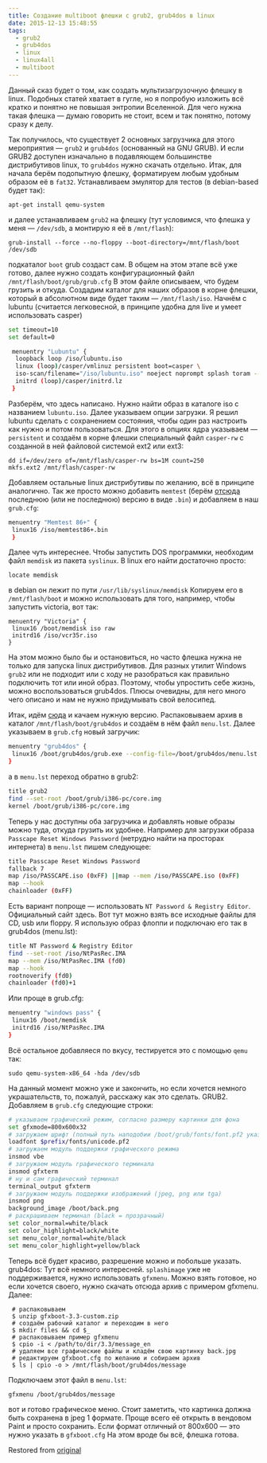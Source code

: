 ```yaml
---
title: Создание multiboot флешки с grub2, grub4dos в linux
date: 2015-12-13 15:48:55
tags:
  - grub2
  - grub4dos
  - linux
  - linux4all
  - multiboot
---
```


Данный сказ будет о том, как создать мультизагрузочную флешку в linux. Подобных статей хватает в гугле, но я попробую изложить всё кратко и понятно не повышая энтропии Вселенной. Для чего нужна такая флешка — думаю говорить не стоит, всем и так понятно, потому сразу к делу.

Так получилось, что существует 2 основных загрузчика для этого мероприятия — `grub2` и `grub4dos` (основанный на GNU GRUB). И если GRUB2 доступен изначально в подавляющем большинстве дистрибутивов linux, то `grub4dos` нужно скачать отдельно.
Итак, для начала берём подопытную флешку, форматируем любым удобным образом её в `fat32`. Устанавливаем эмулятор для тестов (в debian-based будет так):

```shell
apt-get install qemu-system
```

и далее устанавливаем `grub2` на флешку (тут условимся, что флешка у меня — `/dev/sdb`, а монтирую я её в `/mnt/flash`):

```shell
grub-install --force --no-floppy --boot-directory=/mnt/flash/boot /dev/sdb
```

подкаталог `boot` grub создаст сам. В общем на этом этапе всё уже готово, далее нужно создать конфигурационный файл `/mnt/flash/boot/grub/grub.cfg` В этом файле описываем, что будем грузить и откуда. Создадим каталог для наших образов в корне флешки, который в абсолютном виде будет таким — `/mnt/flash/iso`. Начнём с lubuntu (считается легковесной, в принципе удобна для live и умеет использовать casper)

```bash
set timeout=10
set default=0

 menuentry "Lubuntu" {
  loopback loop /iso/lubuntu.iso
  linux (loop)/casper/vmlinuz persistent boot=casper \
  iso-scan/filename="/iso/lubuntu.iso" noeject noprompt splash toram --
  initrd (loop)/casper/initrd.lz
 }
```

Разберём, что здесь написано. Нужно найти образ в каталоге iso с названием `lubuntu.iso`. Далее указываем опции загрузки. Я решил lubuntu сделать с сохранением состояния, чтобы один раз настроить как нужно и потом пользоваться. Для этого в опциях ядра указываем — `persistent` и создаём в корне флешки специальный файл `casper-rw` с созданной в ней файловой системой ext2 или ext3:

```shell
dd if=/dev/zero of=/mnt/flash/casper-rw bs=1M count=250
mkfs.ext2 /mnt/flash/casper-rw
```

Добавляем остальные linux дистрибутивы по желанию, всё в принципе аналогично. Так же просто можно добавить `memtest` (берём [отсюда](https://memtest.org/) последнюю (или не последнюю) версию в виде `.bin`) и добавляем в наш `grub.cfg`:

```bash
menuentry "Memtest 86+" {
 linux16 /iso/memtest86+.bin
 }
 ```

Далее чуть интереснее. Чтобы запустить DOS программки, необходим файл `memdisk` из пакета `syslinux`. В linux его найти достаточно просто:

```shell
locate memdisk
```

в debian он лежит по пути `/usr/lib/syslinux/memdisk` Копируем его в `/mnt/flash/boot` и можно использовать для того, например, чтобы запустить victoria, вот так:

```shell
menuentry "Victoria" {
 linux16 /boot/memdisk iso raw
 initrd16 /iso/vcr35r.iso
}
```

На этом можно было бы и остановиться, но часто флешка нужна не только для запуска linux дистрибутивов. Для разных утилит Windows `grub2` или не подходит или с ходу не разобраться как правильно подключить тот или иной образ. Поэтому, чтобы упростить себе жизнь, можно воспользоваться grub4dos. Плюсы очевидны, для него много чего описано и нам не нужно придумывать свой велосипед.

Итак, идём [сюда](https://sourceforge.net/projects/grub4dos/) и качаем нужную версию. Распаковываем архив в каталог `/mnt/flash/boot/grub4dos` и создаём в нём файл `menu.lst`. Далее указываем в `grub.cfg` новый загручик:

```bash
menuentry "grub4dos" {
 linux16 /boot/grub4dos/grub.exe --config-file=/boot/grub4dos/menu.lst
}
```

а в `menu.lst` переход обратно в grub2:

```bash
title grub2
find --set-root /boot/grub/i386-pc/core.img
kernel /boot/grub/i386-pc/core.img
```

Теперь у нас доступны оба загрузчика и добавлять новые образы можно туда, откуда грузить их удобнее. Например для загрузки образа `Passcape Reset Windows Password` (нетрудно найти на просторах интернета) в `menu.lst` пишем следующее:

```bash
title Passcape Reset Windows Password
fallback 7
map /iso/PASSCAPE.iso (0xFF) ||map --mem /iso/PASSCAPE.iso (0xFF)
map --hook
chainloader (0xFF)
```

Есть вариант попроще — использовать `NT Password & Registry Editor`. Официальный сайт здесь. Вот тут можно взять все исходные файлы для CD, usb или floppy. Я использую образ флоппи и подключаю его так в grub4dos (menu.lst):

```bash
title NT Password & Registry Editor
find --set-root /iso/NtPasRec.IMA
map --mem /iso/NtPasRec.IMA (fd0)
map --hook
rootnoverify (fd0)
chainloader (fd0)+1
```

Или проще в grub.cfg:

```bash
menuentry "windows pass" {
 linux16 /boot/memdisk
 initrd16 /iso/NtPasRec.IMA
}
```

Всё остальное добавляеся по вкусу, тестируется это с помощью `qemu` так:

```shell
sudo qemu-system-x86_64 -hda /dev/sdb
```

На данный момент можно уже и закончить, но если хочется немного украшательств, то, пожалуй, расскажу как это сделать. GRUB2. Добавляем в `grub.cfg` следующие строки:

```bash
# указываем графический режим, согласно размеру картинки для фона
set gfxmode=800x600x32
# загружаем шрифт (полный путь наподобии /boot/grub/fonts/font.pf2 указывать нельзя)
loadfont $prefix/fonts/unicode.pf2
# загружаем модуль поддержки графического режима
insmod vbe
# загружаем модуль графического терминала
insmod gfxterm
# ну и сам графический терминал
terminal_output gfxterm
# загружаем модуль поддержки изображений (jpeg, png или tga)
insmod png
background_image /boot/back.png
# раскрашиваем терминал (black = прозрачный)
set color_normal=white/black
set color_highlight=black/white
set menu_color_normal=white/black
set menu_color_highlight=yellow/black
```

Теперь всё будет красиво, разрешение можно и побольше указать.
grub4dos: Тут всё немного интересней. `splashimage` уже не поддерживается, нужно использовать `gfxmenu`. Можно взять готовое, но если хочется своего, нужно скачать отсюда архив с примером gfxmenu. Далее:

```shell
 # распаковываем
 $ unzip gfxboot-3.3-custom.zip
 # создаём рабочий каталог и переходим в него
 $ mkdir files && cd $_
 # распаковываем пример gfxmenu
 $ cpio -i < /path/to/dir/3.3/message_en
 # удаляем все графические файлы и кладём свою картинку back.jpg
 # редактируем gfxboot.cfg по желанию и собираем архив
 $ ls | cpio -o > /mnt/flash/boot/grub4dos/message
```

Подключаем этот файл в `menu.lst`:

```bash
gfxmenu /boot/grub4dos/message
```

вот и готово графическое меню. Стоит заметить, что картинка должна быть сохранена в jpeg 1 формате. Проще всего её открыть в вендовом Paint и просто сохранить. Если формат отличный от 800x600 — это нужно указать в `gfxboot.cfg`
На этом вроде бы всё, флешка готова.

Restored from [original](https://web.archive.org/web/20200206160842/http://conformist-mw.blogspot.com/2015/12/multiboot-grub2-grub4dos-linux.html)

